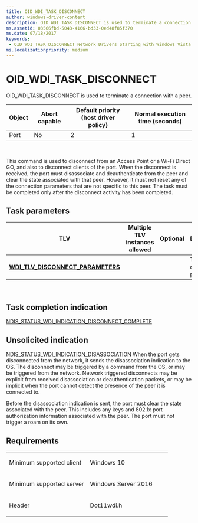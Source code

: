 ```yaml
---
title: OID_WDI_TASK_DISCONNECT
author: windows-driver-content
description: OID_WDI_TASK_DISCONNECT is used to terminate a connection with a peer.
ms.assetid: 03566fbd-5043-4166-bd33-0ed48f85f370
ms.date: 07/18/2017 
keywords:
 - OID_WDI_TASK_DISCONNECT Network Drivers Starting with Windows Vista
ms.localizationpriority: medium
---
```


# OID\_WDI\_TASK\_DISCONNECT


OID\_WDI\_TASK\_DISCONNECT is used to terminate a connection with a peer.

| Object | Abort capable | Default priority (host driver policy) | Normal execution time (seconds) |
|--------|---------------|---------------------------------------|---------------------------------|
| Port   | No            | 2                                     | 1                               |

 

This command is used to disconnect from an Access Point or a Wi-Fi Direct GO, and also to disconnect clients of the port. When the disconnect is received, the port must disassociate and deauthenticate from the peer and clear the state associated with that peer. However, it must not reset any of the connection parameters that are not specific to this peer. The task must be completed only after the disconnect activity has been completed.

## Task parameters


| TLV                                                                            | Multiple TLV instances allowed | Optional | Description                |
|--------------------------------------------------------------------------------|--------------------------------|----------|----------------------------|
| [**WDI\_TLV\_DISCONNECT\_PARAMETERS**](https://msdn.microsoft.com/library/windows/hardware/dn926300) |                                |          | The disconnect parameters. |

 

## Task completion indication


[NDIS\_STATUS\_WDI\_INDICATION\_DISCONNECT\_COMPLETE](ndis-status-wdi-indication-disconnect-complete.md)
## Unsolicited indication


[NDIS\_STATUS\_WDI\_INDICATION\_DISASSOCIATION](ndis-status-wdi-indication-disassociation.md)
When the port gets disconnected from the network, it sends the disassociation indication to the OS. The disconnect may be triggered by a command from the OS, or may be triggered from the network. Network triggered disconnects may be explicit from received disassociation or deauthentication packets, or may be implicit when the port cannot detect the presence of the peer it is connected to.

Before the disassociation indication is sent, the port must clear the state associated with the peer. This includes any keys and 802.1x port authorization information associated with the peer. The port must not trigger a roam on its own.

Requirements
------------

<table>
<colgroup>
<col width="50%" />
<col width="50%" />
</colgroup>
<tbody>
<tr class="odd">
<td><p>Minimum supported client</p></td>
<td><p>Windows 10</p></td>
</tr>
<tr class="even">
<td><p>Minimum supported server</p></td>
<td><p>Windows Server 2016</p></td>
</tr>
<tr class="odd">
<td><p>Header</p></td>
<td>Dot11wdi.h</td>
</tr>
</tbody>
</table>

 

 




